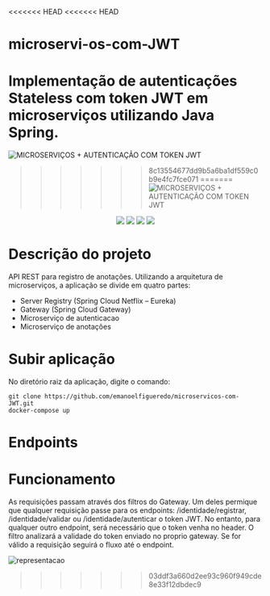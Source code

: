 <<<<<<< HEAD
<<<<<<< HEAD


# microservi-os-com-JWT
Implementação de autenticações Stateless com token JWT em microserviços utilizando Java Spring.
=======
![MICROSERVIÇOS + AUTENTICAÇÃO COM TOKEN JWT](https://user-images.githubusercontent.com/121516171/229843440-78625b65-9b8a-4b1e-864e-ddefc4e46469.png)
>>>>>>> 8c13554677dd9b5a6ba1df559c0b9e4fc7fce071
=======
![MICROSERVIÇOS + AUTENTICAÇÃO COM TOKEN JWT](https://user-images.githubusercontent.com/121516171/229849426-ca0d2825-024f-4244-ad0d-a9ea6460220b.png)


<p align="center">
<img src="https://img.shields.io/badge/Testes-16%20sucessos%2C%200%20falhas-green?style=for-the-badge&logo=appveyor">
<img src="https://img.shields.io/badge/Spring-6DB33F?style=for-the-badge&logo=spring&logoColor=white">
<img src="https://img.shields.io/badge/MySQL-00000F?style=for-the-badge&logo=mysql&logoColor=white">
<a href="https://www.linkedin.com/in/emanoel-figuer%C3%AAdo-47063b215/"><img src="https://img.shields.io/badge/LinkedIn-0077B5?style=for-the-badge&logo=linkedin&logoColor=white"></a>
</p>

# Descrição do projeto
API REST para registro de anotações. Utilizando a arquitetura de microserviços, a aplicação se divide em quatro partes: 
- Server Registry (Spring Cloud Netflix – Eureka) 
- Gateway (Spring Cloud Gateway)
- Microserviço de autenticacao
- Microserviço de anotações

# Subir aplicação
No diretório raiz da aplicação, digite o comando:
~~~docker
git clone https://github.com/emanoelfigueredo/microservicos-com-JWT.git
docker-compose up
~~~

# Endpoints

# Funcionamento
As requisições passam através dos filtros do Gateway. Um deles permique que qualquer requisição passe para os endpoints: /identidade/registrar, /identidade/validar ou /identidade/autenticar o token JWT. No entanto, para qualquer outro endpoint, será necessário que o token venha no header. O filtro analizará a validade do token enviado no proprio gateway. Se for válido a requisição seguirá o fluxo até o endpoint.

![representacao](https://user-images.githubusercontent.com/121516171/229862718-ad7ddcc3-dbf1-47ed-9313-055eded6d17a.png)


>>>>>>> 03ddf3a660d2ee93c960f949cde8e33f12dbdec9
